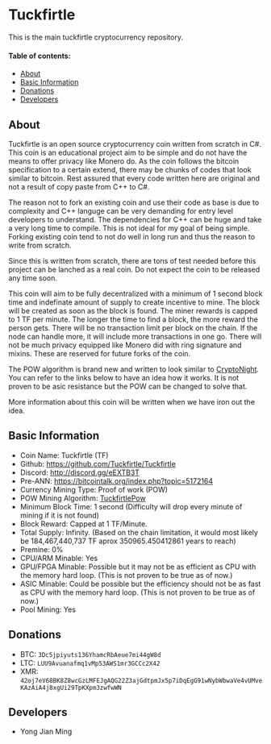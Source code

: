 # Tuckfirtle
This is the main tuckfirtle cryptocurrency repository.

#### Table of contents:
- [About](#About)
- [Basic Information](#Basic-Information)
- [Donations](#Donations)
- [Developers](#Developers)

## About
Tuckfirtle is an open source cryptocurrency coin written from scratch in C#.
This coin is an educational project aim to be simple and do not have the means to offer privacy like Monero do.
As the coin follows the bitcoin specification to a certain extend, there may be chunks of codes that look similar to bitcoin.
Rest assured that every code written here are original and not a result of copy paste from C++ to C#.

The reason not to fork an existing coin and use their code as base is due to complexity and C++ languge can be very demanding for entry level developers to understand.
The dependencies for C++ can be huge and take a very long time to compile. This is not ideal for my goal of being simple.
Forking existing coin tend to not do well in long run and thus the reason to write from scratch.

Since this is written from scratch, there are tons of test needed before this project can be lanched as a real coin. Do not expect the coin to be released any time soon.

This coin will aim to be fully decentralized with a minimum of 1 second block time and indefinate amount of supply to create incentive to mine.
The block will be created as soon as the block is found. The miner rewards is capped to 1 TF per minute. The longer the time to find a block, the more reward the person gets.
There will be no transaction limit per block on the chain. If the node can handle more, it will include more transactions in one go.
There will not be much privacy equipped like Monero did with ring signature and mixins. These are reserved for future forks of the coin.

The POW algorithm is brand new and written to look similar to [CryptoNight](https://cryptonote.org/cns/cns008.txt). You can refer to the links below to have an idea how it works.
It is not proven to be asic resistance but the POW can be changed to solve that.

More information about this coin will be written when we have iron out the idea.

## Basic Information
- Coin Name: Tuckfirtle (TF)
- Github: https://github.com/Tuckfirtle/Tuckfirtle
- Discord: http://discord.gg/eEXTB3T
- Pre-ANN: https://bitcointalk.org/index.php?topic=5172164
- Currency Mining Type: Proof of work (POW)
- POW Mining Algorithm: [TuckfirtlePow](https://github.com/Tuckfirtle/Tuckfirtle.Core/blob/master/src/Pow/TuckfirtlePow.cs)
- Minimum Block Time: 1 second (Difficulty will drop every minute of mining if it is not found)
- Block Reward: Capped at 1 TF/Minute.
- Total Supply: Infinity. (Based on the chain limitation, it would most likely be 184,467,440,737 TF aprox 350965.450412861 years to reach)
- Premine: 0%
- CPU/ARM Minable: Yes
- GPU/FPGA Minable: Possible but it may not be as efficient as CPU with the memory hard loop. (This is not proven to be true as of now.)
- ASIC Minable: Could be possible but the efficiency should not be as fast as CPU with the memory hard loop. (This is not proven to be true as of now.)
- Pool Mining: Yes

## Donations
- BTC: `3Dc5jpiyuts136YhamcRbAeue7mi44gW8d`
- LTC: `LUU9Avuanafmq1vMp53AWS1mr3GCCc2X42`
- XMR: `42oj7eV68BK8Z8wcGzLMFEJgAQG22Z3ajGdtpmJx5p7iDqEgG91wNybWbwaVe4vUMveKAzAiA4j8xgUi29TpKXpm3zwfwWN`

## Developers
- Yong Jian Ming